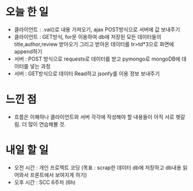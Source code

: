 # 오늘 한 일
- 클라이언트 : .val()로 내용 가져오기, ajax POST방식으로 서버에 값 보내주기
- 클라이언트 : GET방식, for문 이용하여 db에 저장된 모든 데이터들의 title,author,review 받아오기 그리고 받아온 데이터를 tr>td*3으로 화면에 append하기
- 서버 : POST 방식으로 requests로 데이터를 받고 pymongo로 mongoDB에 데이터를 넣는 과정
- 서버 : GET방식으로 데이터 Read하고 jsonfy를 이용 정보 보내주기

# 느낀 점
- 흐름은 이해하나 클라이언트와 서버 각각에 작성해야 할 내용들이 아직 서로 헷갈림. 더 많이 연습해볼 것.

# 내일 할 일
- 오전 시간 : 개인 프로젝트 코딩 (목표 : scrap한 데이터 db에 저장하고 db내용 읽어와서 프론트에서 보여지게 하기)
- 오후 시간 : SCC 6주차 (6h)

